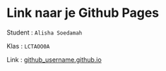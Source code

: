# Link naar je Github Pages

Student : `Alisha Soedamah`

Klas    : `LCTAOO0A`

Link    : [github_username.github.io](github_username.github.io)